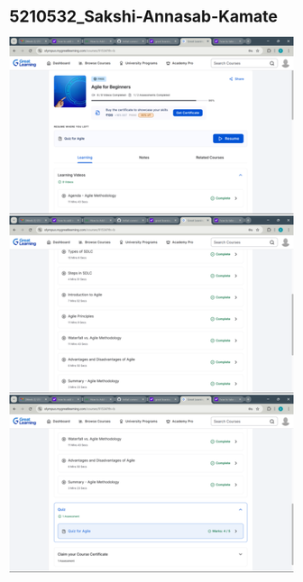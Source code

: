 # 5210532_Sakshi-Annasab-Kamate

![image alt](https://github.com/SakshiAnnasabKamate/5210532_Sakshi-Annasab-Kamate/blob/238d514d13e1bec1400f5a6a54f4f64da5427f76/Screenshot%20(60).png)
![image alt](https://github.com/SakshiAnnasabKamate/5210532_Sakshi-Annasab-Kamate/blob/238d514d13e1bec1400f5a6a54f4f64da5427f76/Screenshot%20(62).png)
![image alt](https://github.com/SakshiAnnasabKamate/5210532_Sakshi-Annasab-Kamate/blob/238d514d13e1bec1400f5a6a54f4f64da5427f76/Screenshot%20(61).png)
